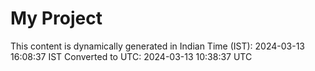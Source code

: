 # My Project

This content is dynamically generated in Indian Time (IST): 2024-03-13 16:08:37 IST
Converted to UTC: 2024-03-13 10:38:37 UTC
